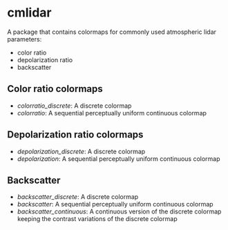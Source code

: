 # cmlidar

A package that contains colormaps for commonly used atmospheric lidar parameters:
- color ratio
- depolarization ratio 
- backscatter

## Color ratio colormaps
- *colorratio_discrete*: A discrete colormap
- *colorratio*: A sequential perceptually uniform continuous colormap 

## Depolarization ratio colormaps
- *depolarization_discrete*: A discrete colormap
- *depolarization*: A sequential perceptually uniform continuous colormap

## Backscatter
- *backscatter_discrete*: A discrete colormap
- *backscatter*: A sequential perceptually uniform continuous colormap
- *backscatter_continuous*: A continuous version of the discrete colormap keeping the contrast variations of the discrete colormap
